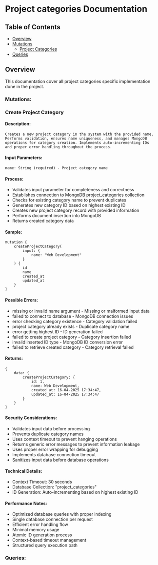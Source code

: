 # Project categories Documentation

## Table of Contents

- [Overview](#overview)
- [Mutations](#mutations)
  - [Project Categories](#create-project-category)
- [Queries](#queries)
   

## Overview

This documentation cover all project categories specific implementation done in the project.

### Mutations:

### Create Project Category

#### Description: 
    Creates a new project category in the system with the provided name. 
    Performs validation, ensures name uniqueness, and manages MongoDB 
    operations for category creation. Implements auto-incrementing IDs 
    and proper error handling throughout the process.

#### Input Parameters:

```
name: String (required) - Project category name
```

#### Process:
- Validates input parameter for completeness and correctness
- Establishes connection to MongoDB project_categories collection
- Checks for existing category name to prevent duplicates
- Generates new category ID based on highest existing ID
- Creates new project category record with provided information
- Performs document insertion into MongoDB
- Returns created category data

#### Sample:

``` 
mutation {
    createProjectCategory(
        input: {
            name: "Web Development"
        }
    ) {
        id
        name
        created_at
        updated_at
    }
}
```

#### Possible Errors:
- missing or invalid name argument - Missing or malformed input data
- failed to connect to database - MongoDB connection issues
- error checking category existence - Category validation failed
- project category already exists - Duplicate category name
- error getting highest ID - ID generation failed
- failed to create project category - Category insertion failed
- invalid inserted ID type - MongoDB ID conversion error
- failed to retrieve created category - Category retrieval failed

#### Returns:

``` 
{
    data: {
        createProjectCategory: {
            id: 1,
            name: Web Development,
            created_at: 16-04-2025 17:34:47,
            updated_at: 16-04-2025 17:34:47
        }
    }
}
```

#### Security Considerations:

- Validates input data before processing
- Prevents duplicate category names
- Uses context timeout to prevent hanging operations
- Returns generic error messages to prevent information leakage
- Uses proper error wrapping for debugging
- Implements database connection timeout
- Sanitizes input data before database operations

#### Technical Details:

- Context Timeout: 30 seconds
- Database Collection: &quot;project_categories&quot;
- ID Generation: Auto-incrementing based on highest existing ID

#### Performance Notes:

- Optimized database queries with proper indexing
- Single database connection per request
- Efficient error handling flow
- Minimal memory usage
- Atomic ID generation process
- Context-based timeout management
- Structured query execution path

### Queries: